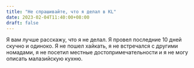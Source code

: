```yaml
---
title: "Не спрашивайте, что я делал в KL"
date: 2023-02-04T11:40:00+08:00
draft: false
---
```


Я вам лучше расскажу, что я не делал. Я провел последние 10 дней скучно и
одиноко. Я не пошел хайкать, я не встречался с другими номадами, я не посетил
местные достопримечательности и я не могу описать малазийскую кухню.
